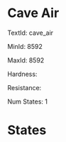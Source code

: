 # Cave Air

TextId: cave_air

MinId: 8592

MaxId: 8592

Hardness: 

Resistance: 


Num States: 1

# States
```

```